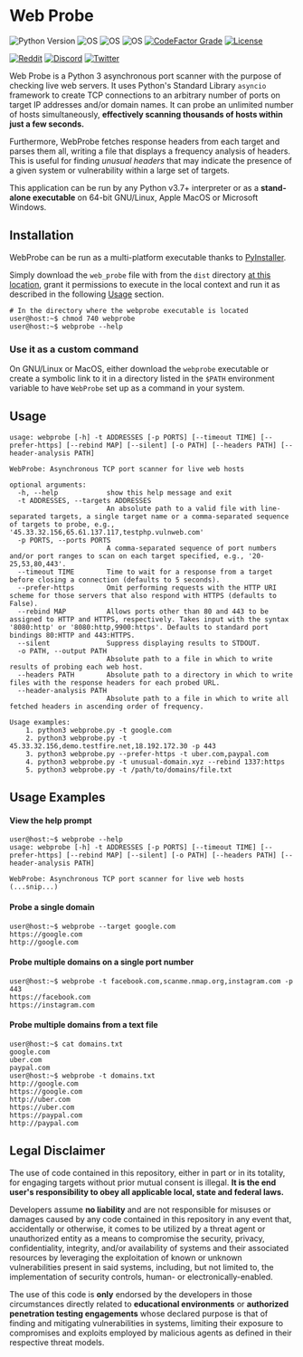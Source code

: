 # Web Probe

![Python Version](https://img.shields.io/badge/python-3.7+-blue?style=for-the-badge&logo=python)
![OS](https://img.shields.io/badge/GNU%2FLinux-red?style=for-the-badge&logo=linux)
![OS](https://img.shields.io/badge/OSX-gray?style=for-the-badge&logo=apple)
![OS](https://img.shields.io/badge/Windows-blue?style=for-the-badge&logo=windows)
[![CodeFactor Grade](https://img.shields.io/codefactor/grade/github/EONRaider/web-probe?style=for-the-badge)](https://www.codefactor.io/repository/github/EONRaider/web-probe)
[![License](https://img.shields.io/github/license/EONRaider/Packet-Sniffer?style=for-the-badge)](https://github.com/EONRaider/Packet-Sniffer/blob/master/LICENSE)

[![Reddit](https://img.shields.io/badge/Reddit-EONRaider-FF4500?style=flat-square&logo=reddit)](https://www.reddit.com/user/eonraider)
[![Discord](https://img.shields.io/badge/Discord-EONRaider-7289DA?style=flat-square&logo=discord)](https://discord.gg/KVjWBptv)
[![Twitter](https://img.shields.io/badge/Twitter-eon__raider-38A1F3?style=flat-square&logo=twitter)](https://twitter.com/intent/follow?screen_name=eon_raider)

Web Probe is a Python 3 asynchronous port scanner with the purpose of 
checking live web servers. It uses Python's Standard Library `asyncio` 
framework to create TCP connections to an arbitrary number of ports on target IP 
addresses and/or domain names. It can probe an unlimited number of hosts
simultaneously, **effectively scanning thousands of hosts within just a few
seconds.**

Furthermore, WebProbe fetches response headers from each target and parses
them all, writing a file that displays a frequency analysis of headers. This
is useful for finding *unusual headers* that may indicate the presence of a
given system or vulnerability within a large set of targets.

This application can be run by any Python v3.7+ interpreter or as a 
**stand-alone executable** on 64-bit GNU/Linux, Apple MacOS or Microsoft Windows.

## Installation

WebProbe can be run as a multi-platform executable thanks to 
[PyInstaller](https://github.com/pyinstaller/pyinstaller).

Simply download the `web_probe` file with from the `dist` directory 
[at this location](https://github.com/EONRaider/Web-Probe/blob/master/dist/webprobe),
grant it permissions to execute in the local context and run it as 
described in the following [Usage](#usage) section.
```shell
# In the directory where the webprobe executable is located
user@host:~$ chmod 740 webprobe
user@host:~$ webprobe --help
```

### Use it as a custom command
On GNU/Linux or MacOS, either download the `webprobe` executable or create a symbolic
link to it in a directory listed in the `$PATH` environment variable to 
have `WebProbe` set up as a command in your system.

## Usage
```
usage: webprobe [-h] -t ADDRESSES [-p PORTS] [--timeout TIME] [--prefer-https] [--rebind MAP] [--silent] [-o PATH] [--headers PATH] [--header-analysis PATH]

WebProbe: Asynchronous TCP port scanner for live web hosts

optional arguments:
  -h, --help            show this help message and exit
  -t ADDRESSES, --targets ADDRESSES
                        An absolute path to a valid file with line-separated targets, a single target name or a comma-separated sequence of targets to probe, e.g., '45.33.32.156,65.61.137.117,testphp.vulnweb.com'
  -p PORTS, --ports PORTS
                        A comma-separated sequence of port numbers and/or port ranges to scan on each target specified, e.g., '20-25,53,80,443'.
  --timeout TIME        Time to wait for a response from a target before closing a connection (defaults to 5 seconds).
  --prefer-https        Omit performing requests with the HTTP URI scheme for those servers that also respond with HTTPS (defaults to False).
  --rebind MAP          Allows ports other than 80 and 443 to be assigned to HTTP and HTTPS, respectively. Takes input with the syntax '8080:http' or '8080:http,9900:https'. Defaults to standard port bindings 80:HTTP and 443:HTTPS.
  --silent              Suppress displaying results to STDOUT.
  -o PATH, --output PATH
                        Absolute path to a file in which to write results of probing each web host.
  --headers PATH        Absolute path to a directory in which to write files with the response headers for each probed URL.
  --header-analysis PATH
                        Absolute path to a file in which to write all fetched headers in ascending order of frequency.

Usage examples:
	1. python3 webprobe.py -t google.com
	2. python3 webprobe.py -t 45.33.32.156,demo.testfire.net,18.192.172.30 -p 443
	3. python3 webprobe.py --prefer-https -t uber.com,paypal.com
	4. python3 webprobe.py -t unusual-domain.xyz --rebind 1337:https
	5. python3 webprobe.py -t /path/to/domains/file.txt

```
## Usage Examples

#### View the help prompt
```shell
user@host:~$ webprobe --help
usage: webprobe [-h] -t ADDRESSES [-p PORTS] [--timeout TIME] [--prefer-https] [--rebind MAP] [--silent] [-o PATH] [--headers PATH] [--header-analysis PATH]

WebProbe: Asynchronous TCP port scanner for live web hosts
(...snip...)
```

#### Probe a single domain
```shell
user@host:~$ webprobe --target google.com
https://google.com
http://google.com
```

#### Probe multiple domains on a single port number
```shell
user@host:~$ webprobe -t facebook.com,scanme.nmap.org,instagram.com -p 443
https://facebook.com
https://instagram.com
```

#### Probe multiple domains from a text file
```shell
user@host:~$ cat domains.txt
google.com
uber.com
paypal.com
user@host:~$ webprobe -t domains.txt
http://google.com
https://google.com
http://uber.com
https://uber.com
https://paypal.com
http://paypal.com
```

## Legal Disclaimer

The use of code contained in this repository, either in part or in its totality,
for engaging targets without prior mutual consent is illegal. **It is
the end user's responsibility to obey all applicable local, state and 
federal laws.**

Developers assume **no liability** and are not
responsible for misuses or damages caused by any code contained
in this repository in any event that, accidentally or otherwise, it comes to
be utilized by a threat agent or unauthorized entity as a means to compromise
the security, privacy, confidentiality, integrity, and/or availability of
systems and their associated resources by leveraging the exploitation of known
or unknown vulnerabilities present in said systems, including, but not limited
to, the implementation of security controls, human- or electronically-enabled.

The use of this code is **only** endorsed by the developers in those
circumstances directly related to **educational environments** or
**authorized penetration testing engagements** whose declared purpose is that
of finding and mitigating vulnerabilities in systems, limiting their exposure
to compromises and exploits employed by malicious agents as defined in their
respective threat models.
